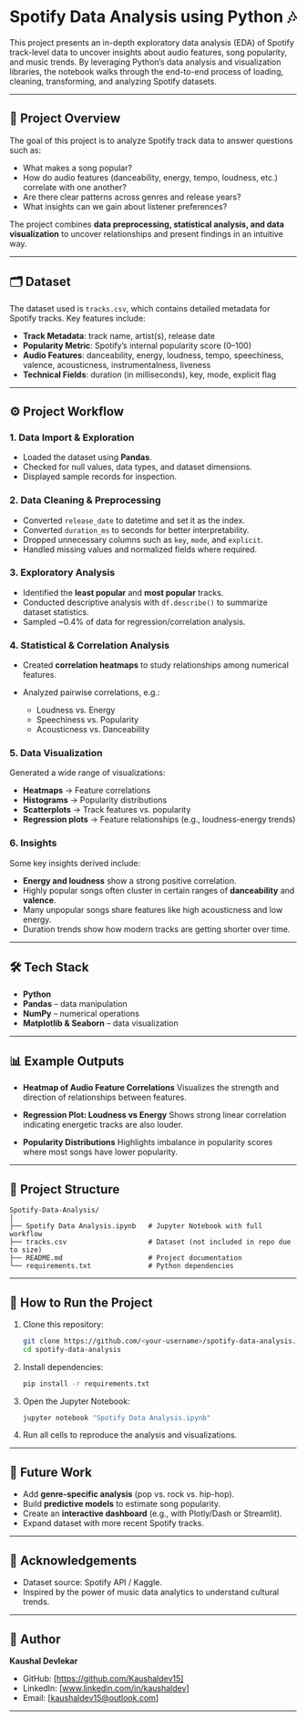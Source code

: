# Spotify Data Analysis using Python 🎶

This project presents an in-depth exploratory data analysis (EDA) of Spotify track-level data to uncover insights about audio features, song popularity, and music trends. By leveraging Python’s data analysis and visualization libraries, the notebook walks through the end-to-end process of loading, cleaning, transforming, and analyzing Spotify datasets.

---

## 📌 Project Overview

The goal of this project is to analyze Spotify track data to answer questions such as:

* What makes a song popular?
* How do audio features (danceability, energy, tempo, loudness, etc.) correlate with one another?
* Are there clear patterns across genres and release years?
* What insights can we gain about listener preferences?

The project combines **data preprocessing, statistical analysis, and data visualization** to uncover relationships and present findings in an intuitive way.

---

## 🗂 Dataset

The dataset used is `tracks.csv`, which contains detailed metadata for Spotify tracks. Key features include:

* **Track Metadata**: track name, artist(s), release date
* **Popularity Metric**: Spotify’s internal popularity score (0–100)
* **Audio Features**: danceability, energy, loudness, tempo, speechiness, valence, acousticness, instrumentalness, liveness
* **Technical Fields**: duration (in milliseconds), key, mode, explicit flag

---

## ⚙️ Project Workflow

### 1. **Data Import & Exploration**

* Loaded the dataset using **Pandas**.
* Checked for null values, data types, and dataset dimensions.
* Displayed sample records for inspection.

### 2. **Data Cleaning & Preprocessing**

* Converted `release_date` to datetime and set it as the index.
* Converted `duration_ms` to seconds for better interpretability.
* Dropped unnecessary columns such as `key`, `mode`, and `explicit`.
* Handled missing values and normalized fields where required.

### 3. **Exploratory Analysis**

* Identified the **least popular** and **most popular** tracks.
* Conducted descriptive analysis with `df.describe()` to summarize dataset statistics.
* Sampled ~0.4% of data for regression/correlation analysis.

### 4. **Statistical & Correlation Analysis**

* Created **correlation heatmaps** to study relationships among numerical features.
* Analyzed pairwise correlations, e.g.:

  * Loudness vs. Energy
  * Speechiness vs. Popularity
  * Acousticness vs. Danceability

### 5. **Data Visualization**

Generated a wide range of visualizations:

* **Heatmaps** → Feature correlations
* **Histograms** → Popularity distributions
* **Scatterplots** → Track features vs. popularity
* **Regression plots** → Feature relationships (e.g., loudness-energy trends)

### 6. **Insights**

Some key insights derived include:

* **Energy and loudness** show a strong positive correlation.
* Highly popular songs often cluster in certain ranges of **danceability** and **valence**.
* Many unpopular songs share features like high acousticness and low energy.
* Duration trends show how modern tracks are getting shorter over time.

---

## 🛠️ Tech Stack

* **Python**
* **Pandas** – data manipulation
* **NumPy** – numerical operations
* **Matplotlib & Seaborn** – data visualization

---

## 📊 Example Outputs

* **Heatmap of Audio Feature Correlations**
  Visualizes the strength and direction of relationships between features.

* **Regression Plot: Loudness vs Energy**
  Shows strong linear correlation indicating energetic tracks are also louder.

* **Popularity Distributions**
  Highlights imbalance in popularity scores where most songs have lower popularity.

---

## 📘 Project Structure

```
Spotify-Data-Analysis/
│
├── Spotify Data Analysis.ipynb   # Jupyter Notebook with full workflow
├── tracks.csv                    # Dataset (not included in repo due to size)
├── README.md                     # Project documentation
└── requirements.txt              # Python dependencies
```

---

## 🚀 How to Run the Project

1. Clone this repository:

   ```bash
   git clone https://github.com/<your-username>/spotify-data-analysis.git
   cd spotify-data-analysis
   ```

2. Install dependencies:

   ```bash
   pip install -r requirements.txt
   ```

3. Open the Jupyter Notebook:

   ```bash
   jupyter notebook "Spotify Data Analysis.ipynb"
   ```

4. Run all cells to reproduce the analysis and visualizations.

---

## 🔮 Future Work

* Add **genre-specific analysis** (pop vs. rock vs. hip-hop).
* Build **predictive models** to estimate song popularity.
* Create an **interactive dashboard** (e.g., with Plotly/Dash or Streamlit).
* Expand dataset with more recent Spotify tracks.

---

## 📢 Acknowledgements

* Dataset source: Spotify API / Kaggle.
* Inspired by the power of music data analytics to understand cultural trends.

---

## 👤 Author

**Kaushal Devlekar**

* GitHub: [https://github.com/Kaushaldev15]
* LinkedIn: [www.linkedin.com/in/kaushaldev]
* Email: [kaushaldev15@outlook.com]

---
